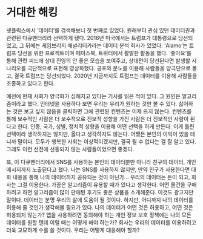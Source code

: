 # 거대한 해킹
<p>
  넷플릭스에서 ‘데이터’를 검색해보니 첫 번째로 있었다. 원래부터 관심 있던 데이터권과 관련된 다큐멘터리라 선택하게 됐다. 2016년 미국에서는 트럼프가 대통령으로 당선되었고, 그 뒤에는 케임브리지 애널리티카라는 데이터 분석 회사가 있었다. ‘Alamo’는 트럼프 당선을 위한 프로젝트이며 페이스북, 트위터에서 활발한 활동을 했다. ‘좋아요’를 통해 관련 피드에 상대 진영의 안 좋은 모습을 보여주고, 상대편이 당선된다면 발생할 시나리오를 극단적으로 표현해 영상화했다. 공포와 분노를 이용해 사람들을 양극단으로 몰고, 결국 트럼프는 당선되었다. 2020년 지금까지도 트럼프는 데이터를 이용해 사람들을 조종하고 있다고 한다.
</p>
<p>
 예전에 현재 사회가 양극화가 심해지고 있다는 기사를 읽은 적이 있다. 그 원인은 알고리즘이라고 했다. 인터넷을 사용하다 보면 우리는 우리가 원하는 것만 볼 수 있다. 싫어하는 것은 보고 싶지 않음을 클릭하면 그에 관련된 컨텐츠는 이제 뜨지 않는다. 컨텐츠를 통해 보수적인 사람은 더 보수적으로 진보적 성향을 가진 사람은 더 진보적인 사람이 된다고 한다. 인종, 국가, 성별, 정치적 성향을 이용해 어떤 선택을 하게 만든다. 이게 틀린 선택이라 생각하지는 않지만, 옳다고 생각하지도 않는다. 어쨌든 본인의 이익이 있을 테니까 말이다. 모두가 행복한 사회는 이상적이겠지만, 결국 될 수 없다는 걸 잘 알고 있다. 그래도 이런 선전에 선동되지 않는 사람들이었으면 좋겠다.
</p>
<p>
또, 이 다큐멘터리에서 SNS를 사용하는 본인의 데이터뿐만 아니라 친구의 데이터, 개인 메시지까지 노출된다고 했다. 나는 SNS를 사용하지 않지만, 만약 친구가 사용한다면 대화 내용을 통해 나의 데이터까지 공유되는 것이 아닌가… 우리의 데이터는 돈이 되고, 회사는 그걸 이용한다. 가끔은 알고리즘이 유용할 때가 있다고 생각한다. 어떤 물건을 구매하려고 하면 알고리즘이 많이 판매된 후기도 좋은 상품을 소개해준다. 이것도 광고지만 말이다. 데이터는 분명 우리의 삶에 도움이 될 것이다. 하지만, 어디까지 나의 데이터를 허용해 줄 것인가 생각해볼 필요가 있다. 나의 데이터가 어떤 것은 허용하고, 어떤 것은 허용되지 않는가? 앱을 사용하려면 동의해야 하는 개인 정보 보호 정책에는 나의 모든 데이터를 원할 텐데 이럴 때는 어떻게 해야 하는가? 회사는 우리의 데이터를 이용하려고 더욱 교묘하게 수를 쓸 것이다. 우리는 어떻게 대응해야 할까? 
</p>
